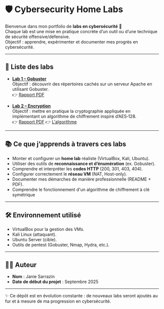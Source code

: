 # 🛡️ Cybersecurity Home Labs

Bienvenue dans mon portfolio de **labs en cybersécurité** 🎯  
Chaque lab est une mise en pratique concrète d’un outil ou d’une technique de sécurité offensive/défensive.  
Objectif : apprendre, expérimenter et documenter mes progrès en cybersécurité.

---

## 📂 Liste des labs


- [**Lab 1 – Gobuster**](Lab_1_Gobuster/)  
  Objectif : découvrir des répertoires cachés sur un serveur Apache en utilisant Gobuster.   
  👉 [Rapport PDF](Lab_1_Gobuster/cybersecurity-homelab_01_gobuster_biffé.pdf)

 - [**Lab 2 – Encryption**](https://github.com/Cyberjanie/Cybersecurity/tree/4072b6534a994022b2006f7b05c86d264e73fb7d/Lab_2_Encryption_)  
  Objectif : mettre en pratique la cryptographie appliquée en implémentant un algorithme de chiffrement inspiré d’AES‑128.    
  👉 [Rapport PDF](https://github.com/Cyberjanie/Cybersecurity/blob/a24725b0b488dc61e6b1957cecc9d7ca7dffb754/Lab_2_Encryption_/Projet%20de%20session%20-%20Algorithme%20(cryptographie).pdf) 
  👉 [L'algorithme](Lab_2_Encryption_/algo7.py)  
   


---

## 📚 Ce que j’apprends à travers ces labs
- Monter et configurer un **home lab** réaliste (VirtualBox, Kali, Ubuntu).  
- Utiliser des outils de **reconnaissance et d’énumération** (ex. Gobuster).  
- Comprendre et interpréter les **codes HTTP** (200, 301, 403, 404).  
- Configurer correctement le **réseau VM** (NAT, Host-only).  
- Documenter mes démarches de manière professionnelle (README + PDF).
- Comprendre le fonctionnement d'un algorithme de chiffrement à clé symétrique

---

## 🛠️ Environnement utilisé
- VirtualBox pour la gestion des VMs.  
- Kali Linux (attaquant).  
- Ubuntu Server (cible).  
- Outils de pentest (Gobuster, Nmap, Hydra, etc.).  

---

## 👩‍💻 Auteur
- **Nom** : Janie Sarrazin  
- **Date de début du projet** : Septembre 2025  

---

✨ Ce dépôt est en évolution constante : de nouveaux labs seront ajoutés au fur et à mesure de ma progression en cybersécurité.
